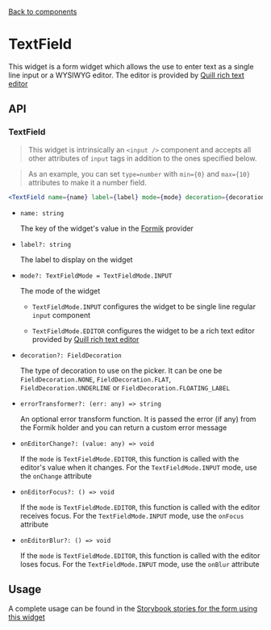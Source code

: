 [Back to components](../README.md)

# TextField

This widget is a form widget which allows the use to enter text as a single line input or a
WYSIWYG editor. The editor is provided by [Quill rich text editor](https://quilljs.com/)

## API

### TextField

> This widget is intrinsically an `<input />` component and accepts all other attributes of 
> `input` tags in addition to the ones specified below. 

> As an example, you can set `type=number` with `min={0}` and `max={10}` attributes to make it a 
> number field.

```jsx
<TextField name={name} label={label} mode={mode} decoration={decoration} errorTransformer={errorTransformer} onEditorChange={onEditorChange} onEditorFocus={onEditorFocus} onEditorBlur={onEditorBlur} />
```

-   `name: string`

    The key of the widget's value in the [Formik](https://jaredpalmer.com/formik/) provider

-   `label?: string`

    The label to display on the widget
    
-   `mode?: TextFieldMode = TextFieldMode.INPUT`

    The mode of the widget
    
    -   `TextFieldMode.INPUT` configures the widget to be single line regular `input` component
    
    -   `TextFieldMode.EDITOR` configures the widget to be a rich text editor provided by 
    [Quill rich text editor](https://quilljs.com/)

-   `decoration?: FieldDecoration`

    The type of decoration to use on the picker. It can be one be `FieldDecoration.NONE`,
    `FieldDecoration.FLAT`, `FieldDecoration.UNDERLINE` or `FieldDecoration.FLOATING_LABEL`
    
-   `errorTransformer?: (err: any) => string`

    An optional error transform function. It is passed the error (if any) from the Formik holder 
    and you can return a custom error message

-   `onEditorChange?: (value: any) => void`

    If the `mode` is `TextFieldMode.EDITOR`, this function is called with the editor's value when it
    changes. For the `TextFieldMode.INPUT` mode, use the `onChange` attribute
    
-   `onEditorFocus?: () => void`

    If the `mode` is `TextFieldMode.EDITOR`, this function is called with the editor receives focus.
    For the `TextFieldMode.INPUT` mode, use the `onFocus` attribute
    
-   `onEditorBlur?: () => void`

    If the `mode` is `TextFieldMode.EDITOR`, this function is called with the editor loses focus.
    For the `TextFieldMode.INPUT` mode, use the `onBlur` attribute

## Usage

A complete usage can be found in the [Storybook stories for the form using this widget](../src/form/index.stories.tsx)
